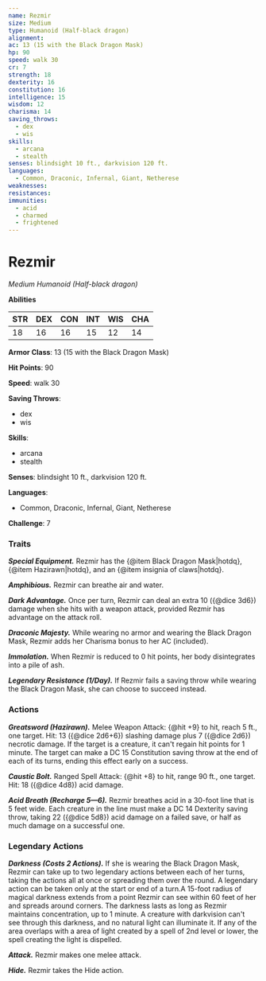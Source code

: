 ```yaml
---
name: Rezmir
size: Medium
type: Humanoid (Half-black dragon)
alignment: 
ac: 13 (15 with the Black Dragon Mask)
hp: 90
speed: walk 30
cr: 7
strength: 18
dexterity: 16
constitution: 16
intelligence: 15
wisdom: 12
charisma: 14
saving_throws:
  - dex
  - wis
skills:
  - arcana
  - stealth
senses: blindsight 10 ft., darkvision 120 ft.
languages:
  - Common, Draconic, Infernal, Giant, Netherese
weaknesses:
resistances:
immunities:
  - acid
  - charmed
  - frightened
---
```


# Rezmir

*Medium Humanoid (Half-black dragon)*

**Abilities**

| STR | DEX | CON | INT | WIS | CHA |
| --- | --- | --- | --- | --- | --- |
| 18 | 16 | 16 | 15 | 12 | 14 |

**Armor Class**: 13 (15 with the Black Dragon Mask)

**Hit Points**: 90

**Speed**: walk 30

**Saving Throws**:
  - dex
  - wis

**Skills**:
  - arcana
  - stealth

**Senses**: blindsight 10 ft., darkvision 120 ft.

**Languages**:
  - Common, Draconic, Infernal, Giant, Netherese

**Challenge**: 7

### Traits
***Special Equipment.*** Rezmir has the {@item Black Dragon Mask|hotdq}, {@item Hazirawn|hotdq}, and an {@item insignia of claws|hotdq}.

***Amphibious.*** Rezmir can breathe air and water.

***Dark Advantage.*** Once per turn, Rezmir can deal an extra 10 ({@dice 3d6}) damage when she hits with a weapon attack, provided Rezmir has advantage on the attack roll.

***Draconic Majesty.*** While wearing no armor and wearing the Black Dragon Mask, Rezmir adds her Charisma bonus to her AC (included).

***Immolation.*** When Rezmir is reduced to 0 hit points, her body disintegrates into a pile of ash.

***Legendary Resistance (1/Day).*** If Rezmir fails a saving throw while wearing the Black Dragon Mask, she can choose to succeed instead.

### Actions
***Greatsword (Hazirawn).*** Melee Weapon Attack: {@hit +9} to hit, reach 5 ft., one target. Hit: 13 ({@dice 2d6+6}) slashing damage plus 7 ({@dice 2d6}) necrotic damage. If the target is a creature, it can't regain hit points for 1 minute. The target can make a DC 15 Constitution saving throw at the end of each of its turns, ending this effect early on a success.

***Caustic Bolt.*** Ranged Spell Attack: {@hit +8} to hit, range 90 ft., one target. Hit: 18 ({@dice 4d8}) acid damage.

***Acid Breath (Recharge 5—6).*** Rezmir breathes acid in a 30-foot line that is 5 feet wide. Each creature in the line must make a DC 14 Dexterity saving throw, taking 22 ({@dice 5d8}) acid damage on a failed save, or half as much damage on a successful one.

### Legendary Actions
***Darkness (Costs 2 Actions).*** If she is wearing the Black Dragon Mask, Rezmir can take up to two legendary actions between each of her turns, taking the actions all at once or spreading them over the round. A legendary action can be taken only at the start or end of a turn.A 15-foot radius of magical darkness extends from a point Rezmir can see within 60 feet of her and spreads around corners. The darkness lasts as long as Rezmir maintains concentration, up to 1 minute. A creature with darkvision can't see through this darkness, and no natural light can illuminate it. If any of the area overlaps with a area of light created by a spell of 2nd level or lower, the spell creating the light is dispelled.

***Attack.*** Rezmir makes one melee attack.

***Hide.*** Rezmir takes the Hide action.

